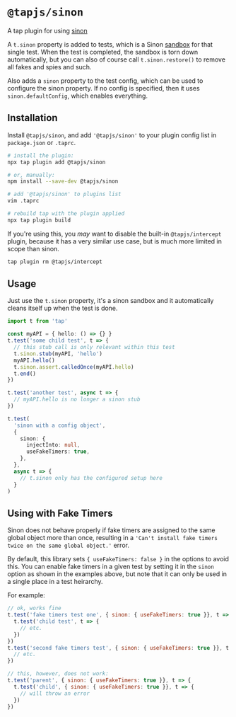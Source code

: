 # `@tapjs/sinon`

A tap plugin for using [sinon](https://sinonjs.org)

A `t.sinon` property is added to tests, which is a Sinon
[sandbox](https://sinonjs.org/releases/latest/sandbox/) for that
single test. When the test is completed, the sandbox is torn
down automatically, but you can also of course call
`t.sinon.restore()` to remove all fakes and spies and such.

Also adds a `sinon` property to the test config, which can be
used to configure the sinon property. If no config is specified,
then it uses `sinon.defaultConfig`, which enables everything.

## Installation

Install `@tapjs/sinon`, and add `'@tapjs/sinon'` to your plugin
config list in `package.json` or `.taprc`.

```bash
# install the plugin:
npx tap plugin add @tapjs/sinon

# or, manually:
npm install --save-dev @tapjs/sinon

# add '@tapjs/sinon' to plugins list
vim .taprc

# rebuild tap with the plugin applied
npx tap plugin build
```

If you're using this, you _may_ want to disable the built-in
`@tapjs/intercept` plugin, because it has a very similar use
case, but is much more limited in scope than sinon.

```bash
tap plugin rm @tapjs/intercept
```

## Usage

Just use the `t.sinon` property, it's a sinon sandbox and it
automatically cleans itself up when the test is done.

```ts
import t from 'tap'

const myAPI = { hello: () => {} }
t.test('some child test', t => {
  // this stub call is only relevant within this test
  t.sinon.stub(myAPI, 'hello')
  myAPI.hello()
  t.sinon.assert.calledOnce(myAPI.hello)
  t.end()
})

t.test('another test', async t => {
  // myAPI.hello is no longer a sinon stub
})

t.test(
  'sinon with a config object',
  {
    sinon: {
      injectInto: null,
      useFakeTimers: true,
    },
  },
  async t => {
    // t.sinon only has the configured setup here
  }
)
```

## Using with Fake Timers

Sinon does not behave properly if fake timers are assigned to the
same global object more than once, resulting in a `'Can't install
fake timers twice on the same global object.'` error.

By default, this library sets `{ useFakeTimers: false }` in the
options to avoid this. You can enable fake timers in a given test
by setting it in the `sinon` option as shown in the examples
above, but note that it can only be used in a single place in a
test heirarchy.

For example:

```js
// ok, works fine
t.test('fake timers test one', { sinon: { useFakeTimers: true }}, t => {
  t.test('child test', t => {
    // etc.
  })
})
t.test('second fake timers test', { sinon: { useFakeTimers: true }}, t => {
  // etc.
})

// this, however, does not work:
t.test('parent', { sinon: { useFakeTimers: true }}, t => {
  t.test('child', { sinon: { useFakeTimers: true }}, t => {
    // will throw an error
  })
})
```
